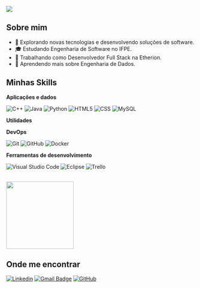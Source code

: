 ![](https://komarev.com/ghpvc/?username=clenioborgesx&color=006bed)

## Sobre mim

- 🤔 Explorando novas tecnologias e desenvolvendo soluções de software.
- 🎓 Estudando Engenharia de Software no IFPE.
- 💼 Trabalhando como Desenvolvedor Full Stack na Etherion.
- 🌱 Aprendendo mais sobre Engenharia de Dados.

## Minhas Skills

**Aplicações e dados**

![C++](https://img.shields.io/badge/-C++-333333?style=flat&logo=C%2B%2B&logoColor=00599C)
![Java](https://img.shields.io/badge/-Java-333333?style=flat&logo=Java&logoColor=007396)
![Python](https://img.shields.io/badge/-Python-333333?style=flat&logo=Python)
![HTML5](https://img.shields.io/badge/-HTML5-333333?style=flat&logo=HTML5)
![CSS](https://img.shields.io/badge/-CSS-333333?style=flat&logo=CSS3&logoColor=1572B6)
![MySQL](https://img.shields.io/badge/-MySQL-333333?style=flat&logo=mysql)

**Utilidades**



**DevOps**

![Git](https://img.shields.io/badge/-Git-333333?style=flat&logo=git)
![GitHub](https://img.shields.io/badge/-GitHub-333333?style=flat&logo=github)
![Docker](https://img.shields.io/badge/-Docker-333333?style=flat&logo=docker)

**Ferramentas de desenvolvimento**

![Visual Studio Code](https://img.shields.io/badge/-Visual%20Studio%20Code-333333?style=flat&logo=visual-studio-code&logoColor=007ACC)
![Eclipse](https://img.shields.io/badge/-Eclipse-333333?style=flat&logo=eclipse-ide&logoColor=2C2255)
![Trello](https://img.shields.io/badge/-Trello-333333?style=flat&logo=trello&logoColor=007ACC)

<br/>

<a href="https://github.com/clenioborgesx" title="Perfil do Clênio Borges">
  <img height="180em" src="https://github-readme-stats.vercel.app/api?username=clenioborgesx&theme=dracula&show_icons=true" />
</a>

## Onde me encontrar

[![Linkedin](https://img.shields.io/badge/-ClenioBorges-blue?style=flat-square&logo=Linkedin&logoColor=white&link=https://www.linkedin.com/in/cl%C3%AAnio-borges-867737109/)](https://www.linkedin.com/in/cl%C3%AAnio-borges-867737109/)
[![Gmail Badge](https://img.shields.io/badge/-cbbf@discente.ifpe.edu.br-006bed?style=flat-square&logo=Gmail&logoColor=white&link=mailto:cbbf@discente.ifpe.edu.br)](mailto:cbbf@discente.ifpe.edu.br)
[![GitHub](https://img.shields.io/github/followers/clenioborgesx?label=follow&style=social)](https://github.com/clenioborgesx)
